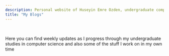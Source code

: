 ```yaml
---
description: Personal website of Huseyin Emre Ozden, undergraduate computer science student and contract software developer
title: "My Blogs"
---
```


<br>

Here you can find weekly updates as I progress through my undergraduate studies in computer science and also some of the stuff I work on in my own time